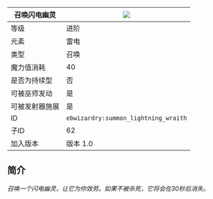 | 召唤闪电幽灵 |![](https://github.com/Electroblob77/Wizardry/blob/1.12.2/src/main/resources/assets/ebwizardry/textures/spells/summon_lightning_wraith.png)|
|---|---|
| 等级 | 进阶 |
| 元素 | 雷电 |
| 类型 | 召唤 |
| 魔力值消耗 | 40 |
| 是否为持续型 | 否 |
| 可被巫师发动 | 是 |
| 可被发射器施展 | 是 |
| ID | `ebwizardry:summon_lightning_wraith` |
| 子ID | 62 |
| 加入版本 | 版本 1.0 |
## 简介
_召唤一个闪电幽灵，让它为你效劳。如果不被杀死，它将会在30秒后消失。_

